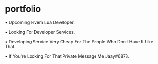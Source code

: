 # portfolio

• Upcoming Fivem Lua Developer.

• Looking For Developer Services.

• Developing Service Very Cheap For The People Who Don't Have It Like That.

• If You're Looking For That Private Message Me Jaay#6873.

